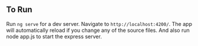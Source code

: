 ## To Run
Run `ng serve` for a dev server. Navigate to `http://localhost:4200/`. The app will automatically reload if you change any of the source files.
And also run node app.js to start the express server.
